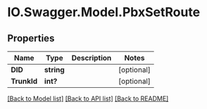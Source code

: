 # IO.Swagger.Model.PbxSetRoute
## Properties

Name | Type | Description | Notes
------------ | ------------- | ------------- | -------------
**DID** | **string** |  | [optional] 
**TrunkId** | **int?** |  | [optional] 

[[Back to Model list]](../README.md#documentation-for-models) [[Back to API list]](../README.md#documentation-for-api-endpoints) [[Back to README]](../README.md)

